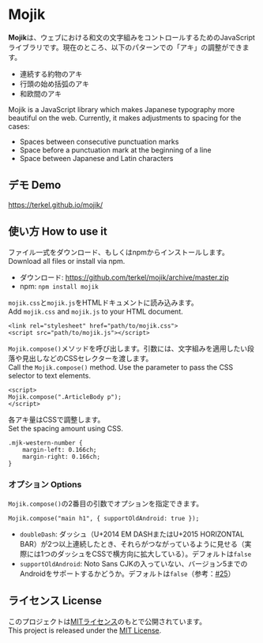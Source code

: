 # Mojik

<b>Mojik</b>は、ウェブにおける和文の文字組みをコントロールするためのJavaScriptライブラリです。現在のところ、以下のパターンでの「アキ」の調整ができます。

- 連続する約物のアキ
- 行頭の始め括弧のアキ
- 和欧間のアキ

Mojik is a JavaScript library which makes Japanese typography more beautiful on the web. Currently, it makes adjustments to spacing for the cases:

- Spaces between consecutive punctuation marks
- Space before a punctuation mark at the beginning of a line
- Space between Japanese and Latin characters

## デモ Demo

https://terkel.github.io/mojik/

## 使い方 How to use it

ファイル一式をダウンロード、もしくはnpmからインストールします。  
Download all files or install via npm.

- ダウンロード:  https://github.com/terkel/mojik/archive/master.zip
- npm: `npm install mojik`

`mojik.css`と`mojik.js`をHTMLドキュメントに読み込みます。  
Add `mojik.css` and `mojik.js` to your HTML document.

    <link rel="stylesheet" href="path/to/mojik.css">
    <script src="path/to/mojik.js"></script>

`Mojik.compose()`メソッドを呼び出します。引数には、文字組みを適用したい段落や見出しなどのCSSセレクターを渡します。  
Call the `Mojik.compose()` method. Use the parameter to pass the CSS selector to text elements.

    <script>
    Mojik.compose(".ArticleBody p");
    </script>

各アキ量はCSSで調整します。  
Set the spacing amount using CSS.

```
.mjk-western-number {
    margin-left: 0.166ch;
    margin-right: 0.166ch;
}
```

### オプション Options

`Mojik.compose()`の2番目の引数でオプションを指定できます。

    Mojik.compose("main h1", { supportOldAndroid: true });

- `doubleDash`: ダッシュ（U+2014 EM DASHまたはU+2015 HORIZONTAL BAR）が2つ以上連続したとき、それらがつながっているように見せる（実際には1つのダッシュをCSSで横方向に拡大している）。デフォルトは`false`
- `supportOldAndroid`: Noto Sans CJKの入っていない、バージョン5までのAndroidをサポートするかどうか。デフォルトは`false`（参考：[#25](https://github.com/terkel/mojik/issues/25)）

## ライセンス License

このプロジェクトは[MITライセンス](http://opensource.org/licenses/MIT)のもとで公開されています。  
This project is released under the [MIT License](http://opensource.org/licenses/MIT).
